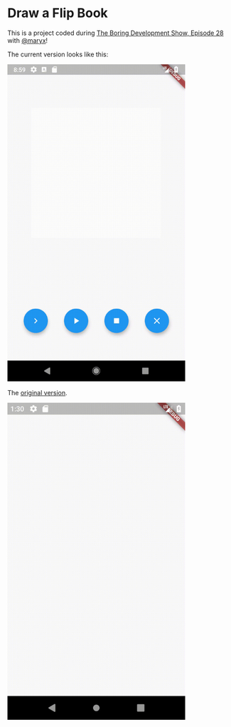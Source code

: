# Draw a Flip Book

This is a project coded during [The Boring Development Show, Episode 28](https://www.youtube.com/watch?v=yyHhloFMNNA) with [@maryx](https://github.com/maryx)!

The current version looks like this:

<img src='current_flip_book.gif' width='400'>

The [original version](https://github.com/drinkthestars/end_of_show_main.dart).

<img src='initial_flip_book.gif' width='400'>
